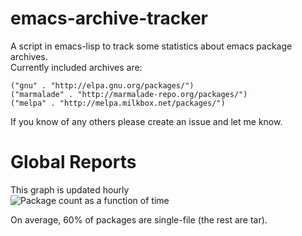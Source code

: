 emacs-archive-tracker
=====================

A script in emacs-lisp to track some statistics about emacs package archives.  
Currently included archives are:

    ("gnu" . "http://elpa.gnu.org/packages/")
    ("marmalade" . "http://marmalade-repo.org/packages/")
    ("melpa" . "http://melpa.milkbox.net/packages/")

If you know of any others please create an issue and let me know.

Global Reports
====

This graph is updated hourly  
![Package count as a function of time](http://bruce-connor.github.io/emacs-archive-tracker/overall-count.jpg)

On average, 60% of packages are single-file (the rest are tar).
